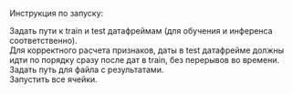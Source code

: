 Инструкция по запуску:  

Задать пути к train и test датафреймам (для обучения и инференса соответственно).  
Для корректного расчета признаков, даты в test датафрейме должны идти по порядку сразу после дат в train, без перерывов во времени.  
Задать путь для файла с результатами.  
Запустить все ячейки.  
